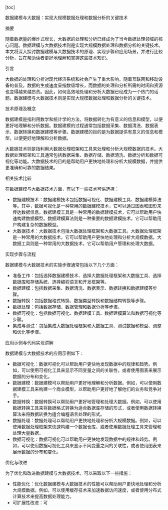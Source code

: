 
[toc]                    
                
                
数据建模与大数据：实现大规模数据处理和数据分析的关键技术

摘要

随着数据量的爆炸式增长，大数据的处理和分析已经成为了当今数据处理领域的核心问题。数据建模与大数据技术则是实现大规模数据处理和数据分析的关键技术。本文将深入探讨数据建模与大数据技术的原理、实现步骤和应用场景，并进行比较分析，旨在帮助读者更好地理解和掌握这些技术知识。

引言

大数据的处理和分析对现代经济系统和社会产生了重大影响。随着互联网和移动设备的普及，数据的生成速度呈指数级增长，而数据的处理和分析所需的时间和资源也变得越来越昂贵。因此，如何高效地处理和分析大数据已经成为一个热门的话题。数据建模与大数据技术则是实现大规模数据处理和数据分析的关键技术。

技术原理及概念

数据建模是指利用数学和统计学的方法，将数据转化为有意义的信息和模型，以便更好地理解和分析数据。数据建模的过程通常包括数据采集、数据清洗、数据表示、数据转换和数据建模等步骤。数据建模的目的是为数据提供有意义的信息和模型，以便更好地理解和分析数据。

大数据技术则是指利用大数据处理框架和工具来处理和分析大规模数据的技术。大数据处理框架和工具通常包括数据采集、数据存储、数据清洗、数据分析和数据可视化等功能。大数据技术的目的是帮助用户更快地处理和分析大规模数据，并提供更准确和可靠的数据结果。

相关技术比较

在数据建模与大数据技术方面，有以下一些技术可供选择：

- 数据建模技术：数据建模技术包括数据可视化、数据建模工具、数据建模算法等。其中，数据可视化是一种常用的数据建模技术，它可以通过图表和图形来传达数据信息。数据建模工具是一种常用的数据建模技术，它可以帮助用户快速构建数据模型。数据建模算法则是一种重要的数据建模技术，它可以帮助用户构建复杂的数据模型。
- 大数据技术：大数据技术包括大数据处理框架和大数据工具。大数据处理框架是一种常用的大数据技术，它可以帮助用户更快地处理和分析大规模数据。大数据工具则是一种常用的大数据技术，它可以帮助用户管理和处理大数据。

实现步骤与流程

数据建模与大数据技术的实施步骤通常包括以下几个方面：

- 准备工作：包括选择数据建模技术、选择大数据处理框架和大数据工具、选择数据库和存储系统、选择编程语言和开发框架等。
- 数据建模：包括数据采集、数据清洗、数据表示、数据转换和数据建模等步骤。
- 数据转换：包括数据格式转换、数据类型转换和数据结构转换等步骤。
- 数据处理：包括数据存储、数据管理和数据分析等步骤。
- 数据可视化：包括数据可视化、数据建模工具、数据建模算法和数据可视化等步骤。
- 集成与测试：包括集成大数据处理框架和大数据工具、测试数据和模型、调整和优化等步骤。

应用示例与代码实现讲解

数据建模与大数据技术的应用示例如下：

- 数据可视化：数据可视化可以帮助用户更快地发现数据中的规律和趋势。例如，可以使用可视化工具来显示不同变量之间的关联性，或者使用图表来展示数据的分布和变化。
- 数据建模：数据建模可以帮助用户更好地理解和分析数据。例如，可以使用数据建模工具来构建一个商业模型，以帮助用户更好地了解他们的业务和竞争对手。
- 数据转换：数据转换可以帮助用户更好地管理和处理大数据。例如，可以使用数据转换工具来将数据格式转换为适合数据库存储的形式，或者使用数据转换算法来将数据转换为适合编程语言处理的形式。
- 数据处理：数据处理可以帮助用户更快地处理和分析大规模数据。例如，可以使用数据处理框架来快速构建一个数据仓库，或者使用数据处理工具来管理和处理大量数据。
- 数据可视化：数据可视化可以帮助用户更快地发现数据中的规律和趋势。例如，可以使用数据可视化工具来显示不同变量之间的关联性，或者使用图表来展示数据的分布和变化。

优化与改进

为了优化和改进数据建模与大数据技术，可以采取以下一些措施：

- 性能优化：优化数据建模与大数据技术的性能可以帮助用户更快地处理和分析大规模数据。例如，可以使用缓存技术来加速数据访问速度，或者使用分布式计算技术来提高数据处理能力。
- 可扩展性改进：可

